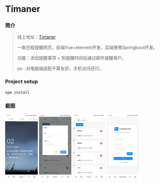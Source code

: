# Timaner

### 简介

> 线上地址：[Timaner](https://timaner.neoniou.com)
>
> 一款日程提醒网页，前端Vue+element开发，后端使用Springboot开发。
>
> 功能：添加提醒事项 + 到提醒时间后通过邮件提醒用户。
>
> ps : 对电脑端适配不算友好。手机访问还行。

### Project setup

```
npm install
```

### 截图

<img src="timaner-1.jpg" alt="timaner-1" style="zoom:33%;" height="640" width="320"/>

<img src="timaner-3.jpg" alt="timaner-3" style="zoom:33%;" height="640" width="320"/>

<img src="timaner-2.jpg" alt="timaner-2" style="zoom:33%;" height="640" width="320"/>

<img src="timaner-4.jpg" alt="timaner-4" style="zoom:33%;" height="640" width="320"/>
